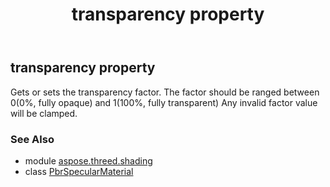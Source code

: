 ﻿---
title: transparency property
second_title: Aspose.3D for Python via .NET API References
description: 
type: docs
weight: 250
url: /python-net/aspose.threed.shading/pbrspecularmaterial/transparency/
is_root: false
---

## transparency property


Gets or sets the transparency factor.
            The factor should be ranged between 0(0%, fully opaque) and 1(100%, fully transparent)
            Any invalid factor value will be clamped.

### See Also
* module [aspose.threed.shading](../../)
* class [PbrSpecularMaterial](/3d/python-net/aspose.threed.shading/pbrspecularmaterial)
